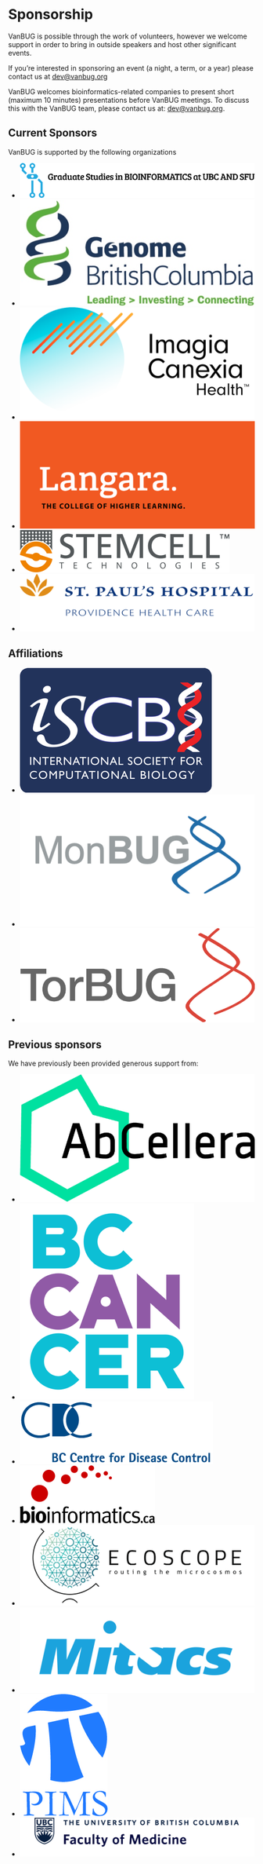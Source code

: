 # Sponsorship

VanBUG is possible through the work of volunteers, however we welcome support in order to bring in outside speakers and host other significant events.

If you’re interested in sponsoring an event (a night, a term, or a year) please contact us at [dev@vanbug.org](mailto:dev@vanbug.org)

VanBUG welcomes bioinformatics-related companies to present short (maximum 10 minutes) presentations before VanBUG meetings. To discuss this with the VanBUG team, please contact us at: [dev@vanbug.org](mailto:dev@vanbug.org).

## Current Sponsors

VanBUG is supported by the following organizations

<div class='image-gallery' markdown='1'>

- [![Bioinformatics Graduate Program at UBC and SFU](./images/bcbioinformaticsgrad.logo.png)](https://bcbioinformaticsgrad.ca)
- [![Genome BC](./images/genomebc.logo.jpg)](http://www.genomebc.ca)
- [![Imagia Canexia Health](./images/canexia.logo.png)](https://imagiacanexiahealth.com)
- [![Langara College](./images/langara.logo.png)](https://langara.ca)
- [![Stemcell Technologies](./images/stemcell.logo.png)](https://www.stemcell.com)
- [![St. Paul's Hospital](./images/stpauls.logo.png)](https://www.providencehealthcare.org/hospitals-residences/st-paul%27s-hospital)

</div>

## Affiliations

<div class='image-gallery' markdown='1'>

- [![ISCB](./images/iscb.logo.png)](http://www.iscb.org)
- [![MonBUG](./images/monbug.logo.jpeg)](http://www.monbug.ca)
- [![TorBUG](./images/torbug.logo.png)](http://www.torbug.org)

</div>

## Previous sponsors

We have previously been provided generous support from:

<div class='image-gallery' markdown='1'>

- [![AbCellera Biologics Inc](./images/abcellera.logo.png)](https://www.abcellera.com)
- [![BC Cancer Research Centre](./images/bccancer.logo.png)](http://www.bccrc.ca)
- [![BCCDC](./images/bccdc.logo.png)](http://www.bccdc.ca)
- [![Canadian Bioinformatics Workshops](./images/cbw.logo.svg)](http://www.bioinformatics.ca)
- [![ECOSCOPE](./images/ecoscope.logo.png)](https://ecoscope.microbiology.ubc.ca)
- [![MITACS](./images/mitacs.logo.jpg)](https://www.mitacs.ca/en)
- [![Pacific Institute for the Mathematical Sciences](./images/pims.logo.jpg)](http://www.pims.math.ca)
- [![UBC Faculty of Medicine](./images/ubc-dom.logo.jpg)](https://www.med.ubc.ca)

</div>
